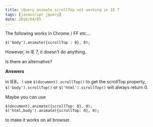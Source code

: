 ```yaml
---
title: jQuery animate scrollTop not working in IE 7
tags: [javascript jquery]
date: 2016/04/05
---
```


The following works in Chrome / FF etc...

```
$('body').animate({scrollTop : 0}, 0);
```

However, in IE 7, it doesn't do anything.

Is there an alternative?

**Answers**

in IE8， i use ```$(document).scrollTop()``` to get the scrollTop property, ```$('body').scrollTop()``` or ```$('html').scrollTop()``` will always return 0.

Maybe you can use

```
$(document).animate({scrollTop: 0}, 0);
$('html,body').animate({scrollTop: 0}, 0);
```

to make it works on all browser.